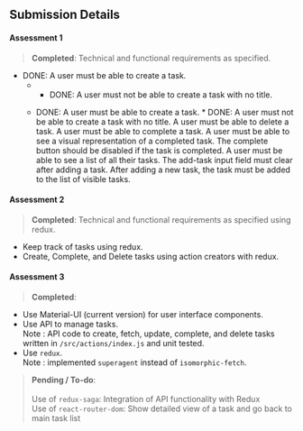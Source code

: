 ## Submission Details

#### Assessment 1		
> **Completed**: Technical and functional requirements as specified.
* DONE: A user must be able to create a task.
	* * DONE: A user must not be able to create a task with no title.

	* DONE: A user must be able to create a task.
        	* DONE: A user must not be able to create a task with no title.
    A user must be able to delete a task.
    A user must be able to complete a task.
        A user must be able to see a visual representation of a completed task.
        The complete button should be disabled if the task is completed.
    A user must be able to see a list of all their tasks.
    The add-task input field must clear after adding a task.
    After adding a new task, the task must be added to the list of visible tasks.


#### Assessment 2		
> **Completed**: Technical and functional requirements as specified using redux.
* Keep track of tasks using redux.
* Create, Complete, and Delete tasks using action creators with redux.

#### Assessment 3		
> **Completed**:
* Use Material-UI (current version) for user interface components.
* Use API to manage tasks. <br>Note : API code to create, fetch, update, complete, and delete tasks written in `/src/actions/index.js` and unit tested. 
* Use `redux`. <br>Note : implemented `superagent` instead of `isomorphic-fetch`.

> **Pending / To-do**:		
		<br>Use of `redux-saga`: Integration of API functionality with Redux
		<br>Use of `react-router-dom`: Show detailed view of a task and go back to main task list
